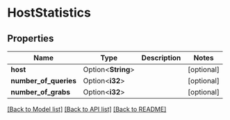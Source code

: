 # HostStatistics

## Properties

Name | Type | Description | Notes
------------ | ------------- | ------------- | -------------
**host** | Option<**String**> |  | [optional]
**number_of_queries** | Option<**i32**> |  | [optional]
**number_of_grabs** | Option<**i32**> |  | [optional]

[[Back to Model list]](../README.md#documentation-for-models) [[Back to API list]](../README.md#documentation-for-api-endpoints) [[Back to README]](../README.md)


